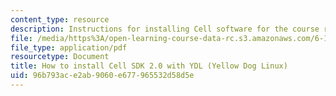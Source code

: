 ```yaml
---
content_type: resource
description: Instructions for installing Cell software for the course recitations.
file: /media/https%3A/open-learning-course-data-rc.s3.amazonaws.com/6-189-multicore-programming-primer-january-iap-2007/96b793ace2ab9060e677965532d58d5e_cell_sdk.pdf
file_type: application/pdf
resourcetype: Document
title: How to install Cell SDK 2.0 with YDL (Yellow Dog Linux)
uid: 96b793ac-e2ab-9060-e677-965532d58d5e
---
```

